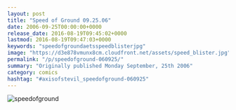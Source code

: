 ```yaml
---
layout: post
title: "Speed of Ground 09.25.06"
date: 2006-09-25T00:00:00+0000
release_date: 2016-08-19T09:45:02+0000
lastmod: 2016-08-19T09:47:03+0000
keywords: "speedofgroundaetsspeedblisterjpg"
image: "https://d3e878vmunx8cm.cloudfront.net/assets/speed_blister.jpg"
permalink: "/p/speedofground-060925/"
summary: "Originally published Monday September, 25th 2006"
category: comics
hashtag: "#axisofstevil_speedofground-060925"
---
```


![speedofground](https://d3e878vmunx8cm.cloudfront.net/assets/speed_blister.jpg)
